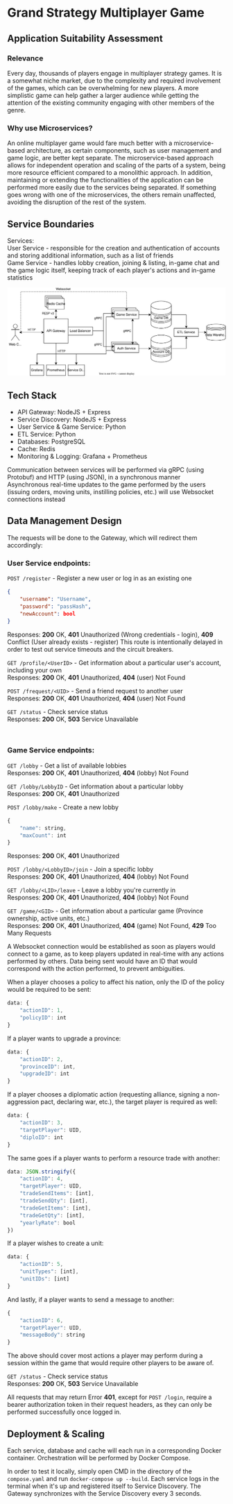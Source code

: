 # Grand Strategy Multiplayer Game

## Application Suitability Assessment
### Relevance
Every day, thousands of players engage in multiplayer strategy games. It is a somewhat niche market, due to the complexity and required involvement of the games, which can be overwhelming for new players. A more simplistic game can help gather a larger audience while getting the attention of the existing community engaging with other members of the genre.

### Why use Microservices?
An online multiplayer game would fare much better with a microservice-based architecture, as certain components, such as user management and game logic, are better kept separate. The microservice-based approach allows for independent operation and scaling of the parts of a system, being more resource efficient compared to a monolithic approach. In addition, maintaining or extending the functionalities of the application can be performed more easily due to the services being separated. If something goes wrong with one of the microservices, the others remain unaffected, avoiding the disruption of the rest of the system.

## Service Boundaries
Services:  
User Service - responsible for the creation and authentication of accounts and storing additional information, such as a list of friends  
Game Service - handles lobby creation, joining & listing, in-game chat and the game logic itself, keeping track of each player's actions and in-game statistics  

![Architectural diagram of the system](./Service_Architecture.svg)

## Tech Stack
- API Gateway: NodeJS + Express  
- Service Discovery: NodeJS + Express  
- User Service & Game Service: Python  
- ETL Service: Python  
- Databases: PostgreSQL  
- Cache: Redis  
- Monitoring & Logging: Grafana + Prometheus  


Communication between services will be performed via gRPC (using Protobuf) and HTTP (using JSON), in a synchronous manner  
Asynchronous real-time updates to the game performed by the users (issuing orders, moving units, instilling policies, etc.) will use Websocket connections instead  

## Data Management Design
The requests will be done to the Gateway, which will redirect them accordingly:  

### User Service endpoints:  
`POST /register` - Register a new user or log in as an existing one  
```json
{
    "username": "Username",
    "password": "passHash",
    "newAccount": bool
}
```
Responses: **200** OK, **401** Unauthorized (Wrong credentials - login), **409** Conflict (User already exists - register)
This route is intentionally delayed in order to test out service timeouts and the circuit breakers.

`GET /profile/<UserID>` - Get information about a particular user's account, including your own  
Responses: **200** OK, **401** Unauthorized, **404** (user) Not Found

`POST /frequest/<UID>` - Send a friend request to another user  
Responses: **200** OK, **401** Unauthorized, **404** (user) Not Found

`GET /status` - Check service status  
Responses: **200** OK, **503** Service Unavailable

<br>

### Game Service endpoints:  
`GET /lobby` - Get a list of available lobbies  
Responses: **200** OK, **401** Unauthorized, **404** (lobby) Not Found

`GET /lobby/LobbyID` - Get information about a particular lobby  
Responses: **200** OK, **401** Unauthorized

`POST /lobby/make` - Create a new lobby
```js
{
    "name": string,
    "maxCount": int
}
```
Responses: **200** OK, **401** Unauthorized


`POST /lobby/<LobbyID>/join` - Join a specific lobby  
Responses: **200** OK, **401** Unauthorized, **404** (lobby) Not Found

`GET /lobby/<LID>/leave` - Leave a lobby you're currently in  
Responses: **200** OK, **401** Unauthorized, **404** (lobby) Not Found

`GET /game/<GID>` - Get information about a particular game (Province ownership, active units, etc.)  
Responses: **200** OK, **401** Unauthorized, **404** (game) Not Found, **429** Too Many Requests

A Websocket connection would be established as soon as players would connect to a game, as to keep players updated in real-time with any actions performed by others. Data being sent would have an ID that would correspond with the action performed, to prevent ambiguities.

When a player chooses a policy to affect his nation, only the ID of the policy would be required to be sent:
```js
data: {
    "actionID": 1,
    "policyID": int
}
```

If a player wants to upgrade a province:
```js
data: {
    "actionID": 2,
    "provinceID": int,
    "upgradeID": int
}
```


If a player chooses a diplomatic action (requesting alliance, signing a non-aggression pact, declaring war, etc.), the target player is required as well:
```js
data: {
    "actionID": 3,
    "targetPlayer": UID,
    "diploID": int
}
```

The same goes if a player wants to perform a resource trade with another:
```js
data: JSON.stringify({
    "actionID": 4,
    "targetPlayer": UID,
    "tradeSendItems": [int],
    "tradeSendQty": [int],
    "tradeGetItems": [int],
    "tradeGetQty": [int],
    "yearlyRate": bool
})
```

If a player wishes to create a unit:
```js
data: {
    "actionID": 5,
    "unitTypes": [int],
    "unitIDs": [int]
}
```

And lastly, if a player wants to send a message to another:
```js
{
    "actionID": 6,
    "targetPlayer": UID,
    "messageBody": string
}
```

The above should cover most actions a player may perform during a session within the game that would require other players to be aware of.

`GET /status` - Check service status  
Responses: **200** OK, **503** Service Unavailable




All requests that may return Error **401**, except for `POST /login`, require a bearer authorization token in their request headers, as they can only be performed successfully once logged in.

## Deployment & Scaling
Each service, database and cache will each run in a corresponding Docker container. Orchestration will be performed by Docker Compose.

In order to test it locally, simply open CMD in the directory of the `compose.yaml` and run `docker-compose up --build`. Each service logs in the terminal when it's up and registered itself to Service Discovery. The Gateway synchronizes with the Service Discovery every 3 seconds.